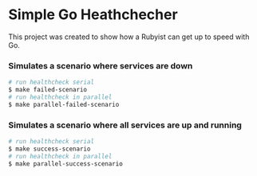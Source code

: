 # Simple Go Heathchecher

This project was created to show how a Rubyist can get up to speed with Go.

### Simulates a scenario where services are down

```sh
# run healthcheck serial
$ make failed-scenario
# run healthcheck in parallel
$ make parallel-failed-scenario
```

### Simulates a scenario where all services are up and running

```sh
# run healthcheck serial
$ make success-scenario
# run healthcheck in parallel
$ make parallel-success-scenario
```
